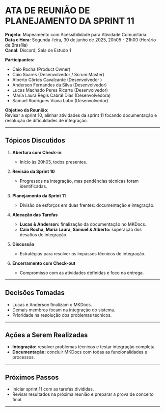 # ATA DE REUNIÃO DE PLANEJAMENTO DA SPRINT 11

**Projeto:** Mapeamento com Acessibilidade para Atividade Comunitária  
**Data e Hora:** Segunda-feira, 30 de junho de 2025, 20h05 - 21h00 (Horário de Brasília)  
**Canal:** Discord, Sala de Estudo 1

**Participantes:**
- Caio Rocha (Product Owner)  
- Caio Soares (Desenvolvedor / Scrum Master)  
- Alberto Côrtes Cavalcante (Desenvolvedor )  
- Anderson Fernandes da Silva (Desenvolvedor)  
- Lucas Machado Peres Ricarte (Desenvolvedor)  
- Maria Laura Regis Cabral Dias (Desenvolvedora)  
- Samuel Rodrigues Viana Lobo (Desenvolvedor)

**Objetivo da Reunião:**  
Revisar a sprint 10, alinhar atividades da sprint 11 focando documentação e resolução de dificuldades de integração.

---

## Tópicos Discutidos

1. **Abertura com Check-in**  
   - Início às 20h05, todos presentes.

2. **Revisão da Sprint 10**  
   - Progressos na integração, mas pendências técnicas foram identificadas.

3. **Planejamento da Sprint 11**  
   - Divisão de esforços em duas frentes: documentação e integração.

4. **Alocação das Tarefas**  
   - **Lucas & Anderson:** finalização da documentação no MKDocs.  
   - **Caio Rocha, Maria Laura, Samuel & Alberto:** superação dos desafios de integração.

5. **Discussão**  
   - Estratégias para resolver os impasses técnicos de integração.

6. **Encerramento com Check-out**  
   - Compromisso com as atividades definidas e foco na entrega.

---

## Decisões Tomadas

- Lucas e Anderson finalizam o MKDocs.  
- Demais membros focam na integração do sistema.  
- Prioridade na resolução dos problemas técnicos.

---

## Ações a Serem Realizadas

- **Integração:** resolver problemas técnicos e testar integração completa.  
- **Documentação:** concluir MKDocs com todas as funcionalidades e processos.

---

## Próximos Passos

- Iniciar sprint 11 com as tarefas divididas.  
- Revisar resultados na próxima reunião e preparar a prova de conceito final.

---

